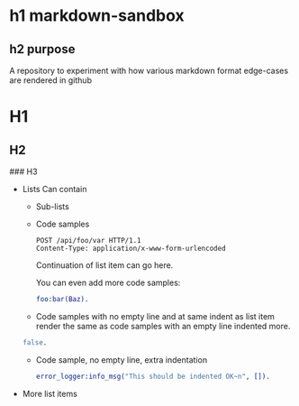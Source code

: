 h1 markdown-sandbox
================

h2 purpose
-------

A repository to experiment with how various markdown format edge-cases are rendered in github

# H1

## H2

### H3

* Lists Can contain
    * Sub-lists
    * Code samples

        ```http
        POST /api/foo/var HTTP/1.1
        Content-Type: application/x-www-form-urlencoded
        ```

        Continuation of list item can go here.

        You can even add more code samples:
        ```erlang
        foo:bar(Baz).
        ```
    * Code samples with no empty line and at same indent as list item render the same as
    code samples with an empty line indented more.
    ```erlang
    false.
    ```
    * Code sample, no empty line, extra indentation
        ```erlang
        error_logger:info_msg("This should be indented OK~n", []).
        ```
* More list items
